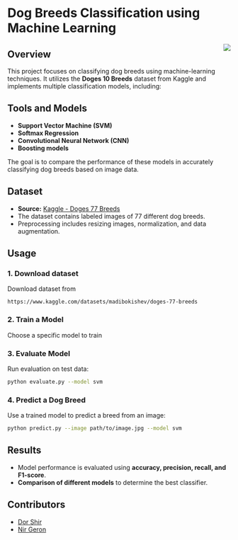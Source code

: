 # Dog Breeds Classification using Machine Learning
<p align="center">
  <img src="https://github.com/user-attachments/assets/9aa6ca8c-ffd5-42f4-b765-33dc5839729d"align="right">
</p>

## Overview
This project focuses on classifying dog breeds using machine-learning techniques. It utilizes the **Doges 10 Breeds** dataset from Kaggle and implements multiple classification models, including:

## Tools and Models
- **Support Vector Machine (SVM)**
- **Softmax Regression**
- **Convolutional Neural Network (CNN)**
- **Boosting models**

The goal is to compare the performance of these models in accurately classifying dog breeds based on image data.

## Dataset
- **Source:** [Kaggle - Doges 77 Breeds](https://www.kaggle.com/datasets/madibokishev/doges-77-breeds)
- The dataset contains labeled images of 77 different dog breeds.
- Preprocessing includes resizing images, normalization, and data augmentation.


## Usage
### 1. Download dataset
Download dataset from 
```
https://www.kaggle.com/datasets/madibokishev/doges-77-breeds
```
### 2. Train a Model
Choose a specific model to train

### 3. Evaluate Model
Run evaluation on test data:
```bash
python evaluate.py --model svm
```

### 4. Predict a Dog Breed
Use a trained model to predict a breed from an image:
```bash
python predict.py --image path/to/image.jpg --model svm
```

## Results
- Model performance is evaluated using **accuracy, precision, recall, and F1-score**.
- **Comparison of different models** to determine the best classifier.


## Contributors
- [Dor Shir](https://github.com/Dorshir)
- [Nir Geron](https://github.com/NirGeron)
